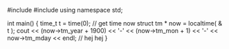 #include <ctime>
#include <iostream>
using namespace std;

int main() {
    time_t t = time(0);   // get time now
    struct tm * now = localtime( & t );
    cout << (now->tm_year + 1900) << '-' 
         << (now->tm_mon + 1) << '-'
         <<  now->tm_mday
         << endl; // hej hej
}